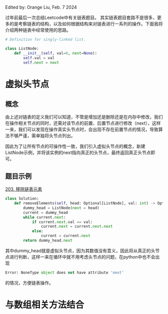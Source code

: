 Edited by: Orange Liu,  Feb. 7 2024

过年前最后一次总结Leetcode中有关链表题目。
其实链表题目套路不是很多，更多的是考察链表的结构，以及如何根据结构来对链表进行一系列的操作。下面我将介绍两种链表中经常使用的思路。

```python
# Definition for singly-linked list.

class ListNode:
    def __init__(self, val=0, next=None):
        self.val = val
        self.next = next
```

# 虚拟头节点

## 概念

由上述对链表的定义我们可以知道，不管是增加还是删除还是在内存中修改，我们在操作相关节点的同时，还需对该节点的前置、后置节点进行修改（next），这样一来，我们可以发现在操作真实头节点时，会出现不存在前置节点的情况，导致算法不够严谨，需单独将头节点列出。

因此为了让所有节点的可操作性一致，我们引入虚拟头节点的概念，新建ListNode示例，并将该实例的next指向真正的头节点，最终返回真正头节点即可。

## 题目示例

[203. 移除链表元素](https://leetcode.cn/problems/remove-linked-list-elements/)

```python
class Solution:
    def removeElements(self, head: Optional[ListNode], val: int) -> Optional[ListNode]:
        dummy_head = ListNode(next = head)
        current = dummy_head
        while current.next:
            if current.next.val == val:
                current.next = current.next.next
            else:
                current = current.next
        return dummy_head.next
```

其中dummy_head就是虚拟头节点，因为其数值没有意义，因此将从真正的头节点进行判断，这样一来在循环中就不用考虑头节点的问题，在python中也不会出现
```python
Error: NoneType object does not have attribute 'next'
```
的情况，方便链表操作。


# 与数组相关方法结合